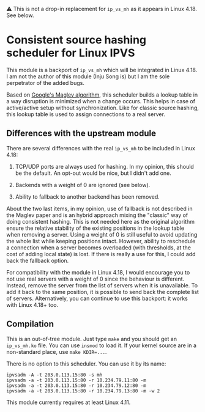 ⚠️ This is not a drop-in replacement for `ip_vs_mh` as it appears in
Linux 4.18. See below.

# Consistent source hashing scheduler for Linux IPVS

This module is a backport of `ip_vs_mh` which will be integrated in
Linux 4.18. I am not the author of this module (Inju Song is) but I am
the sole perpetrator of the added bugs.

Based on [Google's Maglev algorithm][1], this scheduler builds a
lookup table in a way disruption is minimized when a change
occurs. This helps in case of active/active setup without
synchronization. Like for classic source hashing, this lookup table is
used to assign connections to a real server.

[1]: https://research.google.com/pubs/pub44824.html

## Differences with the upstream module

There are several differences with the real `ip_vs_mh` to be included
in Linux 4.18:

 1. TCP/UDP ports are always used for hashing. In my opinion, this
    should be the default. An opt-out would be nice, but I didn't add
    one.

 2. Backends with a weight of 0 are ignored (see below).

 3. Ability to fallback to another backend has been removed.

About the two last items, in my opinion, use of fallback is not
described in the Maglev paper and is an hybrid approach mixing the
"classic" way of doing consistent hashing. This is not needed here as
the original algorithm ensure the relative stability of the existing
positions in the lookup table when removing a server. Using a weight
of 0 is still useful to avoid updating the whole list while keeping
positions intact. However, ability to reschedule a connection when a
server becomes overloaded (with thresholds, at the cost of adding
local state) is lost. If there is really a use for this, I could add
back the fallback option.

For compatibility with the module in Linux 4.18, I would encourage you
to not use real servers with a weight of 0 since the behaviour is
different. Instead, remove the server from the list of servers when it
is unavailable. To add it back to the same position, it is possible to
send back the complete list of servers. Alternatively, you can
continue to use this backport: it works with Linux 4.18+ too.

## Compilation

This is an out-of-tree module. Just type `make` and you should get an
`ip_vs_mh.ko` file. You can use `insmod` to load it. If your kernel
source are in a non-standard place, use `make KDIR=...`.

There is no option to this scheduler. You can use it by its name:

    ipvsadm -A -t 203.0.113.15:80 -s mh
    ipvsadm -a -t 203.0.113.15:80 -r 10.234.79.11:80 -m
    ipvsadm -a -t 203.0.113.15:80 -r 10.234.79.12:80 -m
    ipvsadm -a -t 203.0.113.15:80 -r 10.234.79.13:80 -m -w 2

This module currently requires at least Linux 4.11.
